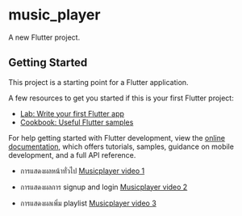 # music_player

A new Flutter project.

## Getting Started

This project is a starting point for a Flutter application.

A few resources to get you started if this is your first Flutter project:

- [Lab: Write your first Flutter app](https://docs.flutter.dev/get-started/codelab)
- [Cookbook: Useful Flutter samples](https://docs.flutter.dev/cookbook)

For help getting started with Flutter development, view the
[online documentation](https://docs.flutter.dev/), which offers tutorials,
samples, guidance on mobile development, and a full API reference.

- การแสดงผลหน้าทั่วไป
[Musicplayer video 1](https://youtube.com/shorts/NPY9mpHrUZA?si=th-LDDAkvXRXHfkt)

- การแสดงผลการ signup and login
[Musicplayer video 2](https://youtu.be/lMjltLcFiEk)

- การแสดงผลเพิ่ม playlist
[Musicplayer video 3](https://youtube.com/shorts/Fy8O69zrvwE)


